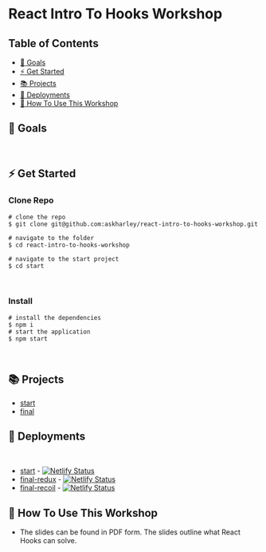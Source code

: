 # React Intro To Hooks Workshop

## Table of Contents
* [🎯 Goals](#goaols)
* [⚡ Get Started](#get-started)
* [📚 Projects](#projects)
* [🤖 Deployments](#deployments)
* [🚀 How To Use This Workshop](#how-to-use-this-workshop)

## 🎯 Goals
​
## ⚡ Get Started

### Clone Repo
```
# clone the repo
$ git clone git@github.com:askharley/react-intro-to-hooks-workshop.git
​
# navigate to the folder
$ cd react-intro-to-hooks-workshop
​
# navigate to the start project
$ cd start
```
​
### Install
```
# install the dependencies
$ npm i
# start the application
$ npm start
```
​
## 📚 Projects

* [start](https://github.com/askharley/react-intro-to-hooks-workshop/tree/main/start)
* [final](https://github.com/askharley/react-intro-to-hooks-workshop/tree/main/final)

## 🤖 Deployments
​
* [start](https://react-intro-to-hooks-workshop-start.netlify.app/) - [![Netlify Status](https://api.netlify.com/api/v1/badges/71a180da-fc6f-414d-8cb8-201cb7d9e161/deploy-status)](https://app.netlify.com/sites/react-intro-to-hooks-workshop-start/deploys)
* [final-redux](https://react-intro-to-hooks-workshop-final-redux.netlify.app/) - [![Netlify Status](https://api.netlify.com/api/v1/badges/71a180da-fc6f-414d-8cb8-201cb7d9e161/deploy-status)](https://app.netlify.com/sites/react-intro-to-hooks-workshop-final-redux/deploys)
* [final-recoil](https://react-intro-to-hooks-workshop-final.netlify.app/) - [![Netlify Status](https://api.netlify.com/api/v1/badges/71a180da-fc6f-414d-8cb8-201cb7d9e161/deploy-status)](https://app.netlify.com/sites/react-intro-to-hooks-workshop-final-recoil/deploys)
​
## 🚀 How To Use This Workshop
- The slides can be found in PDF form. The slides outline what React Hooks can solve.
